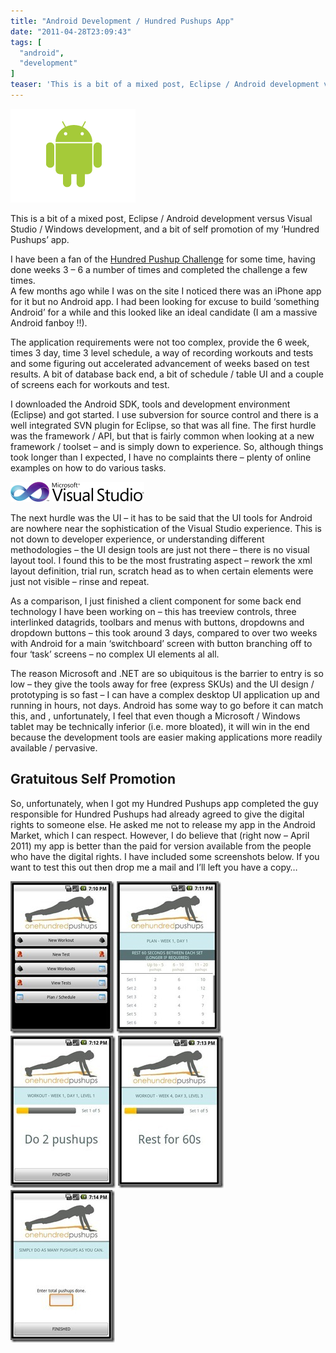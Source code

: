 ```yaml
---
title: "Android Development / Hundred Pushups App"
date: "2011-04-28T23:09:43"
tags: [
  "android",
  "development"
]
teaser: 'This is a bit of a mixed post, Eclipse / Android development versus Visual Studio / Windows development, and a bit of self promotion of my ‘Hundred Pushups’ app.'
---
```

![android_logo](/assets/images/android-development-hundred-pushups-app-android_logo_thumb.gif)

This is a bit of a mixed post, Eclipse / Android development versus Visual Studio / Windows development, and a bit of self promotion of my ‘Hundred Pushups’ app.

I have been a fan of the [Hundred Pushup Challenge](http://hundredpushups.com/) for some time, having done weeks 3 – 6 a number of times and completed the challenge a few times.  
A few months ago while I was on the site I noticed there was an iPhone app for it but no Android app. I had been looking for excuse to build ‘something Android’ for a while and this looked like an ideal candidate (I am a massive Android fanboy !!).

The application requirements were not too complex, provide the 6 week, times 3 day, time 3 level schedule, a way of recording workouts and tests and some figuring out accelerated advancement of weeks based on test results. A bit of database back end, a bit of schedule / table UI and a couple of screens each for workouts and test.

I downloaded the Android SDK, tools and development environment (Eclipse) and got started. I use subversion for source control and there is a well integrated SVN plugin for Eclipse, so that was all fine. The first hurdle was the framework / API, but that is fairly common when looking at a new framework / toolset – and is simply down to experience. So, although things took longer than I expected, I have no complaints there – plenty of online examples on how to do various tasks.

![visual_studio_logo](/assets/images/android-development-hundred-pushups-app-visual_studio_logo_thumb.png)

The next hurdle was the UI – it has to be said that the UI tools for Android are nowhere near the sophistication of the Visual Studio experience. This is not down to developer experience, or understanding different methodologies – the UI design tools are just not there – there is no visual layout tool. I found this to be the most frustrating aspect – rework the xml layout definition, trial run, scratch head as to when certain elements were just not visible – rinse and repeat.

As a comparison, I just finished a client component for some back end technology I have been working on – this has treeview controls, three interlinked datagrids, toolbars and menus with buttons, dropdowns and dropdown buttons – this took around 3 days, compared to over two weeks with Android for a main ‘switchboard’ screen with button branching off to four ‘task’ screens – no complex UI elements al all.

The reason Microsoft and .NET are so ubiquitous is the barrier to entry is so low – they give the tools away for free (express SKUs) and the UI design / prototyping is so fast – I can have a complex desktop UI application up and running in hours, not days. Android has some way to go before it can match this, and , unfortunately, I feel that even though a Microsoft / Windows tablet may be technically inferior (i.e. more bloated), it will win in the end because the development tools are easier making applications more readily available / pervasive.

## Gratuitous Self Promotion

So, unfortunately, when I got my Hundred Pushups app completed the guy responsible for Hundred Pushups had already agreed to give the digital rights to someone else. He asked me not to release my app in the Android Market, which I can respect. However, I do believe that (right now – April 2011) my app is better than the paid for version available from the people who have the digital rights. I have included some screenshots below. If you want to test this out then drop me a mail and I’ll left you have a copy…

![ss1](/assets/images/android-development-hundred-pushups-app-ss1_thumb.jpg)
![ss2](/assets/images/android-development-hundred-pushups-app-ss2_thumb.jpg)
![ss3](/assets/images/android-development-hundred-pushups-app-ss3_thumb.jpg)
![ss4](/assets/images/android-development-hundred-pushups-app-ss4_thumb.jpg)
![ss5](/assets/images/android-development-hundred-pushups-app-ss5_thumb.jpg)

